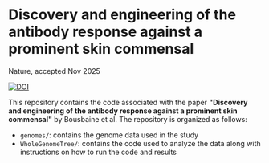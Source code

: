 # Discovery and engineering of the antibody response against a prominent skin commensal

Nature, accepted Nov 2025

[![DOI](https://zenodo.org/badge/742584317.svg)](https://doi.org/10.5281/zenodo.14117425)

This repository contains the code associated with the paper **"Discovery and engineering of the antibody response against a prominent skin commensal"** by Bousbaine et al. The repository is organized as follows:

- `genomes/`: contains the genome data used in the study
- `WholeGenomeTree/`: contains the code used to analyze the data along with instructions on how to run the code and results